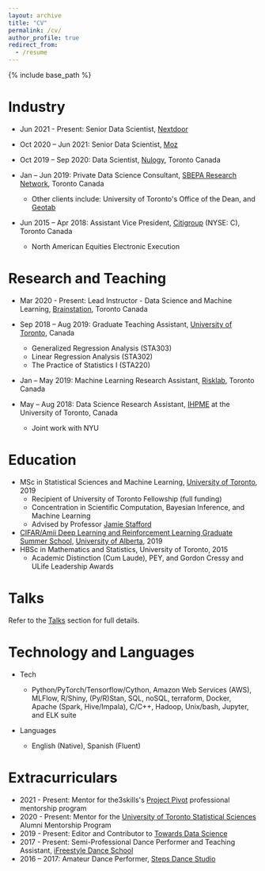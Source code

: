 ```yaml
---
layout: archive
title: "CV"
permalink: /cv/
author_profile: true
redirect_from:
  - /resume
---
```


{% include base_path %}


Industry
======

* Jun 2021 - Present: Senior Data Scientist, [Nextdoor](https://nextdoor.com/)

* Oct 2020 – Jun 2021: Senior Data Scientist, [Moz](https://moz.com/)

* Oct 2019 – Sep 2020: Data Scientist, [Nulogy](https://nulogy.com/), Toronto Canada

* Jan – Jun 2019: Private Data Science Consultant, [SBEPA Research Network](https://www.daniels.utoronto.ca/work/research/sustainable-built-environment-performance-assessment-sbepa-network), Toronto Canada
  * Other clients include: University of Toronto's Office of the Dean, and [Geotab](https://www.geotab.com/)

* Jun 2015 – Apr 2018: Assistant Vice President, [Citigroup](https://www.citigroup.com/citi/) (NYSE: C), Toronto Canada
  * North American Equities Electronic Execution

Research and Teaching
======
* Mar 2020 - Present: Lead Instructor - Data Science and Machine Learning, [Brainstation](https://brainstation.io/), Toronto Canada

* Sep 2018 – Aug 2019: Graduate Teaching Assistant, [University of Toronto](https://www.statistics.utoronto.ca/), Canada
  * Generalized Regression Analysis (STA303)
  * Linear Regression Analysis (STA302)
  * The Practice of Statistics I (STA220)

* Jan – May 2019: Machine Learning Research Assistant, [Risklab](https://www.risklab.utoronto.ca/), Toronto Canada

* May – Aug 2018: Data Science Research Assistant, [IHPME](https://ihpme.utoronto.ca/) at the University of Toronto, Canada
  * Joint work with NYU


Education
======
* MSc in Statistical Sciences and Machine Learning, [University of Toronto](https://www.statistics.utoronto.ca/), 2019
  * Recipient of University of Toronto Fellowship (full funding)
  * Concentration in Scientific Computation, Bayesian Inference, and Machine Learning
  * Advised by Professor [Jamie Stafford](http://www.utstat.utoronto.ca/stafford/index.html)
* [CIFAR/Amii Deep Learning and Reinforcement Learning Graduate Summer School](https://dlrlsummerschool.ca/about/), [University of Alberta](https://www.ualberta.ca/index.html), 2019
* HBSc in Mathematics and Statistics, University of Toronto, 2015
  * Academic Distinction (Cum Laude), PEY, and Gordon Cressy and ULife Leadership Awards


Talks
======
Refer to the [Talks](https://sergiosonline.github.io/talks/) section for full details.

Technology and Languages
======
* Tech
  * Python/PyTorch/Tensorflow/Cython, Amazon Web Services (AWS), MLFlow, R/Shiny, (Py/R)Stan, SQL, noSQL, terraform, Docker, Apache (Spark, Hive/Impala), C/C++, Hadoop, Unix/bash, Jupyter, and ELK suite

* Languages
  * English (Native), Spanish (Fluent)

Extracurriculars
======
* 2021 - Present: Mentor for the3skills's [Project Pivot](https://www.the3skills.com/pivot) professional mentorship program
* 2020 - Present: Mentor for the [University of Toronto Statistical Sciences](https://www.statistics.utoronto.ca/) Alumni Mentorship Program
* 2019 - Present: Editor and Contributor to [Towards Data Science](https://towardsdatascience.com/)
* 2017 - Present: Semi-Professional Dance Performer and Teaching Assistant, [iFreestyle Dance School](http://www.ifreestyle.ca/)
* 2016 – 2017: Amateur Dance Performer, [Steps Dance Studio](https://www.stepsdancestudio.com/)
